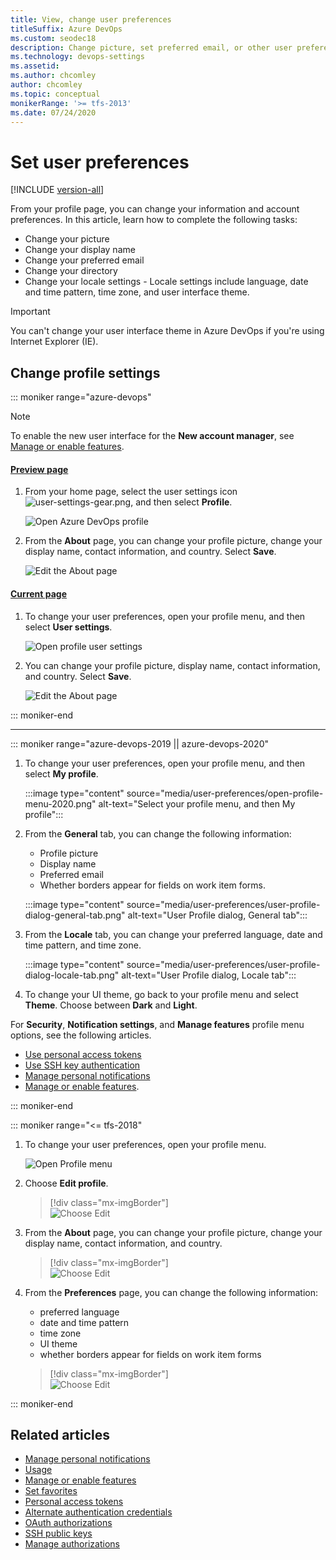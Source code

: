 ```yaml
---
title: View, change user preferences 
titleSuffix: Azure DevOps
ms.custom: seodec18
description: Change picture, set preferred email, or other user preferences from your profile defined for Azure DevOps 
ms.technology: devops-settings
ms.assetid: 
ms.author: chcomley
author: chcomley
ms.topic: conceptual
monikerRange: '>= tfs-2013'
ms.date: 07/24/2020 
---
```


# Set user preferences

[!INCLUDE [version-all](../../includes/version-all.md)]

From your profile page, you can change your information and  account preferences. In this article, learn how to complete the following tasks:

- Change your picture
- Change your display name
- Change your preferred email
- Change your directory
- Change your locale settings - Locale settings include language, date and time pattern, time zone, and user interface theme.

> [!IMPORTANT]
> You can't change your user interface theme in Azure DevOps if you're using Internet Explorer (IE).

## Change profile settings  

::: moniker range="azure-devops"

> [!NOTE]   
> To enable the new user interface for the **New account manager**, see [Manage or enable features](../../project/navigation/preview-features.md).

#### [Preview page](#tab/preview-page) 

1. From your home page, select the user settings icon ![user-settings-gear.png](../../media/icons/user-settings-gear.png), and then select **Profile**.

   ![Open Azure DevOps profile](../../media/open-user-settings-profile-preview.png)

2. From the **About** page, you can change your profile picture, change your display name, contact information, and country. Select **Save**.

   ![Edit the About page](media/edit-about-page-preview.png)

#### [Current page](#tab/current-page) 

1. To change your user preferences, open your profile menu, and then select **User settings**.

   ![Open profile user settings](media/open-profile-user-settings.png)

2. You can change your profile picture, display name, contact information, and country. Select **Save**.

   ![Edit the About page](media/edit-about-page.png)

::: moniker-end

* * *

::: moniker range="azure-devops-2019 || azure-devops-2020" 

1. To change your user preferences, open your profile menu, and then select **My profile**.

	:::image type="content" source="media/user-preferences/open-profile-menu-2020.png" alt-text="Select your profile menu, and then My profile":::

2. From the **General** tab, you can change the following information:
   - Profile picture
   - Display name
   - Preferred email 
   - Whether borders appear for fields on work item forms.

	:::image type="content" source="media/user-preferences/user-profile-dialog-general-tab.png" alt-text="User Profile dialog, General tab":::

3. From the **Locale** tab, you can change your preferred language, date and time pattern, and time zone. 

	:::image type="content" source="media/user-preferences/user-profile-dialog-locale-tab.png" alt-text="User Profile dialog, Locale tab":::

4. To change your UI theme, go back to your profile menu and select **Theme**. Choose between **Dark** and **Light**.

For **Security**, **Notification settings**, and **Manage features** profile menu options, see the following articles. 
- [Use personal access tokens](../accounts/use-personal-access-tokens-to-authenticate.md) 
- [Use SSH key authentication](../../repos/git/use-ssh-keys-to-authenticate.md) 
- [Manage personal notifications](../../notifications/howto-manage-personal-notifications.md)  
- [Manage or enable features](../../project/navigation/preview-features.md). 

::: moniker-end

::: moniker range="<= tfs-2018" 

1. To change your user preferences, open your profile menu.

	![Open Profile menu](../../media/settings/open-profile-tfs-2017.png)

2. Choose **Edit profile**. 

	> [!div class="mx-imgBorder"]  
	> ![Choose Edit ](../../media/settings/profile-jamal-h.png)

3. From the **About** page, you can change your profile picture, change your display name, contact information, and country. 

	> [!div class="mx-imgBorder"]  
	> ![Choose Edit ](../../media/settings/edit-profile-about-dialog.png)

4. From the **Preferences** page, you can change the following information:
    - preferred language
    - date and time pattern
    - time zone
    - UI theme
    - whether borders appear for fields on work item forms

	> [!div class="mx-imgBorder"]  
	> ![Choose Edit ](../../media/settings/edit-profile-preferences-dialog.png)

::: moniker-end

## Related articles

- [Manage personal notifications](../../notifications/howto-manage-personal-notifications.md)  
- [Usage](../../integrate/concepts/rate-limits.md)  
- [Manage or enable features](../../project/navigation/preview-features.md)  
- [Set favorites](../../notifications/howto-manage-personal-notifications.md)  
- [Personal access tokens](../../accounts/use-personal-access-tokens-to-authenticate.md)  
- [Alternate authentication credentials](../../repos/git/auth-overview.md#alternate-credentials)  
- [OAuth authorizations](../../integrate/get-started/authentication/oauth.md)  
- [SSH public keys](../../repos/git/use-ssh-keys-to-authenticate.md)  
- [Manage authorizations](manage-authorizations.md)  




